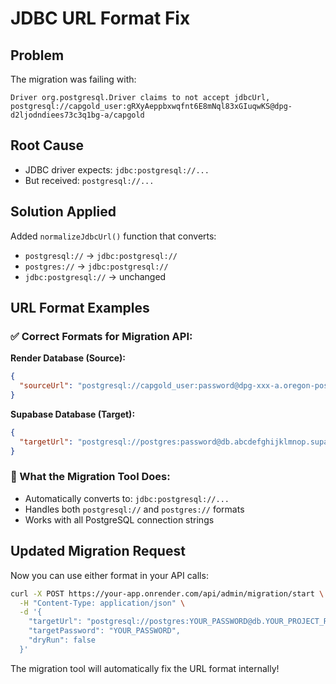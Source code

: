 # JDBC URL Format Fix

## Problem
The migration was failing with:
```
Driver org.postgresql.Driver claims to not accept jdbcUrl, postgresql://capgold_user:gRXyAeppbxwqfnt6E8mNql83xGIuqwKS@dpg-d2ljodndiees73c3q1bg-a/capgold
```

## Root Cause
- JDBC driver expects: `jdbc:postgresql://...`
- But received: `postgresql://...`

## Solution Applied
Added `normalizeJdbcUrl()` function that converts:
- `postgresql://` → `jdbc:postgresql://`
- `postgres://` → `jdbc:postgresql://`
- `jdbc:postgresql://` → unchanged

## URL Format Examples

### ✅ Correct Formats for Migration API:

**Render Database (Source):**
```json
{
  "sourceUrl": "postgresql://capgold_user:password@dpg-xxx-a.oregon-postgres.render.com:5432/capgold"
}
```

**Supabase Database (Target):**
```json
{
  "targetUrl": "postgresql://postgres:password@db.abcdefghijklmnop.supabase.co:5432/postgres"
}
```

### 🔧 What the Migration Tool Does:
- Automatically converts to: `jdbc:postgresql://...`
- Handles both `postgresql://` and `postgres://` formats
- Works with all PostgreSQL connection strings

## Updated Migration Request

Now you can use either format in your API calls:

```bash
curl -X POST https://your-app.onrender.com/api/admin/migration/start \
  -H "Content-Type: application/json" \
  -d '{
    "targetUrl": "postgresql://postgres:YOUR_PASSWORD@db.YOUR_PROJECT_REF.supabase.co:5432/postgres",
    "targetPassword": "YOUR_PASSWORD",
    "dryRun": false
  }'
```

The migration tool will automatically fix the URL format internally!
